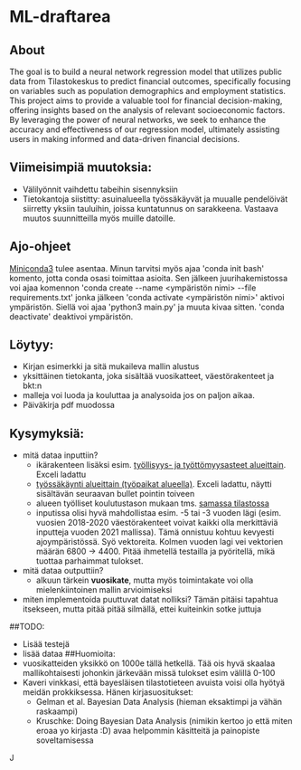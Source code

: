# ML-draftarea
## About

The goal is to build a neural network regression model that utilizes public data from Tilastokeskus to predict financial outcomes, specifically focusing on variables such as population demographics and employment statistics. This project aims to provide a valuable tool for financial decision-making, offering insights based on the analysis of relevant socioeconomic factors. By leveraging the power of neural networks, we seek to enhance the accuracy and effectiveness of our regression model, ultimately assisting users in making informed and data-driven financial decisions.


## Viimeisimpiä muutoksia:
 - Välilyönnit vaihdettu tabeihin sisennyksiin
 - Tietokantoja siistitty: asuinalueella työssäkäyvät ja muualle pendelöivät siirretty yksiin tauluihin, joissa kuntatunnus on sarakkeena. Vastaava muutos suunnitteilla myös muille datoille.

## Ajo-ohjeet
[Miniconda3](https://docs.conda.io/projects/miniconda/en/latest/) tulee asentaa. Minun tarvitsi myös ajaa 'conda init bash' komento, jotta conda osasi toimittaa asioita. Sen jälkeen juurihakemistossa voi ajaa komennon 'conda create --name <ympäristön nimi> --file requirements.txt' jonka jälkeen 'conda activate <ympäristön nimi>' aktivoi ympäristön. Siellä voi ajaa 'python3 main.py' ja muuta kivaa sitten. 'conda deactivate' deaktivoi ympäristön.
## Löytyy:
 - Kirjan esimerkki ja sitä mukaileva mallin alustus
 - yksittäinen tietokanta, joka sisältää vuosikatteet, väestörakenteet ja bkt:n
 - malleja voi luoda ja kouluttaa ja analysoida jos on paljon aikaa.
 - Päiväkirja pdf muodossa
## Kysymyksiä:
 - mitä dataa inputtiin?
    - ikärakenteen lisäksi esim. [työllisyys- ja työttömyysasteet alueittain](https://pxdata.stat.fi/PxWeb/pxweb/fi/StatFin/StatFin__tyokay/statfin_tyokay_pxt_115x.px/table/tableViewLayout1/). Exceli ladattu
    - [työssäkäynti alueittain (työpaikat alueella)](https://pxdata.stat.fi/PxWeb/pxweb/fi/StatFin/StatFin__tyokay/statfin_tyokay_pxt_115p.px/). Exceli ladattu, näytti sisältävän seuraavan bullet pointin toiveen
    - alueen työlliset koulutustason mukaan tms. [samassa tilastossa](https://pxdata.stat.fi/PXWeb/pxweb/fi/StatFin/StatFin__tyokay/?tablelist=true)
    - inputissa olisi hyvä mahdollistaa esim. -5 tai -3 vuoden lägi (esim. vuosien 2018-2020 väestörakenteet voivat kaikki olla merkittäviä inputteja vuoden 2021 mallissa). Tämä onnistuu kohtuu kevyesti ajoympäristössä. Syö vektoreita. Kolmen vuoden lagi vei vektorien määrän 6800 -> 4400. Pitää ihmetellä testailla ja pyöritellä, mikä tuottaa parhaimmat tulokset.
 - mitä dataa outputtiin?
    - alkuun tärkein **vuosikate**, mutta myös toimintakate voi olla mielenkiintoinen mallin arvioimiseksi
 - miten implementoida puuttuvat datat nolliksi? Tämän pitäisi tapahtua itsekseen, mutta pitää pitää silmällä, ettei kuiteinkin sotke juttuja

##TODO:
 - Lisää testejä 
 - lisää dataa
##Huomioita:
 - vuosikatteiden yksikkö on 1000e tällä hetkellä. Tää ois hyvä skaalaa mallikohtaisesti johonkin järkevään missä tulokset esim välillä 0-100
 - Kaveri vinkkasi, että  bayesläisen tilastotieteen avuista voisi olla hyötyä meidän prokkiksessa. Hänen kirjasuositukset: 
   - Gelman et al. Bayesian Data Analysis (hieman eksaktimpi ja vähän raskaampi)
   - Kruschke: Doing Bayesian Data Analysis (nimikin kertoo jo että miten eroaa yo kirjasta :D) avaa helpommin käsitteitä ja painopiste soveltamisessa 

J
